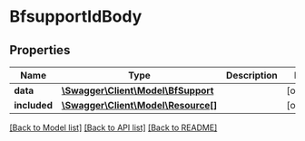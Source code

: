 # BfsupportIdBody

## Properties
Name | Type | Description | Notes
------------ | ------------- | ------------- | -------------
**data** | [**\Swagger\Client\Model\BfSupport**](BfSupport.md) |  | [optional] 
**included** | [**\Swagger\Client\Model\Resource[]**](Resource.md) |  | [optional] 

[[Back to Model list]](../../README.md#documentation-for-models) [[Back to API list]](../../README.md#documentation-for-api-endpoints) [[Back to README]](../../README.md)

